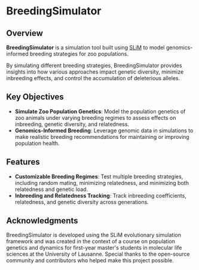 # BreedingSimulator

## Overview
**BreedingSimulator** is a simulation tool built using [SLiM](https://messerlab.org/slim/) to model genomics-informed breeding strategies for zoo populations.

By simulating different breeding strategies, BreedingSimulator provides insights into how various approaches impact genetic diversity, minimize inbreeding effects, and control the accumulation of deleterious alleles.

## Key Objectives
- **Simulate Zoo Population Genetics**: Model the population genetics of zoo animals under varying breeding regimes to assess effects on inbreeding, genetic diversity, and relatedness.
- **Genomics-Informed Breeding**: Leverage genomic data in simulations to make realistic breeding recommendations for maintaining or improving population health.

## Features
- **Customizable Breeding Regimes**: Test multiple breeding strategies, including random mating, minimizing relatedness, and minimizing both relatedness and genetic load.
- **Inbreeding and Relatedness Tracking**: Track inbreeding coefficients, relatedness, and genetic diversity across generations.

## Acknowledgments
BreedingSimulator is developed using the SLiM evolutionary simulation framework and was created in the context of a course on population genetics and dynamics for first-year master's students in molecular life sciences at the University of Lausanne. Special thanks to the open-source community and contributors who helped make this project possible.
